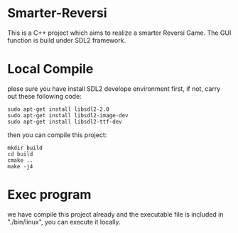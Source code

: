 # Smarter-Reversi
This is a C++ project which aims to realize a smarter Reversi Game. The GUI function is build under SDL2 framework. 

# Local Compile
plese sure you have install SDL2 develope environment first, if not, carry out these following code:
```
sudo apt-get install libsdl2-2.0
sudo apt-get install libsdl2-image-dev
sudo apt-get install libsdl2-ttf-dev
```
then you can compile this project:
```
mkdir build
cd build
cmake ..
make -j4
```

# Exec program
we have compile this project already and the executable file is included in "./bin/linux", you can execute it locally. 

